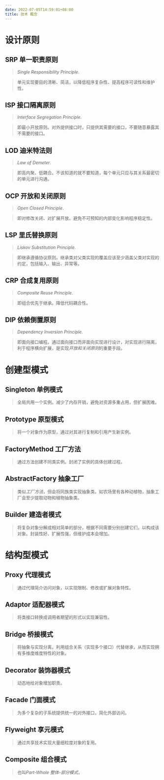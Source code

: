 ```yaml
---
date: 2022-07-05T14:59:01+08:00
title: 技术 概念
---
```


# 设计原则

## SRP 单一职责原则

> *Single Responsibility Principle*.

> 单元实现要目的清晰、简洁，以降低程序复杂性、提高程序可读性和维护性。

## ISP 接口隔离原则

> *Interface Segregation Principle*.

> 即最小开放原则。对外提供接口时，只提供其需要的接口，不要随意暴露其不需要的接口。

## LOD 迪米特法则

> *Law of Demeter*.

> 即高内聚、低耦合。不该知道的就不要知道，每个单元只应与其关系最密切的单元进行沟通。

## OCP 开放和关闭原则

> *Open Closed Principle*.

> 即对修改关闭、对扩展开放。避免不可预知的内部变化影响程序稳定性。

## LSP 里氏替换原则

> *Liskov Substitution Principle*.

> 即继承遵循协议原则。继承类对父类实现的覆盖应该至少涵盖父类对实现的约定，包括输入、输出、异常等。

## CRP 合成复用原则

> *Composite Reuse Principle*.

> 即组合优先于继承。降低代码耦合性。

## DIP 依赖倒置原则

> *Dependency Inversion Principle*.

> 即面向接口编程。通过面向接口而非面向实现进行设计，对实现进行隔离，利于程序横向扩展，是实现*开放和关闭原则*的重要手段。

# 创建型模式

## Singleton 单例模式

> 全局共用一个实例。减少了内存开销，避免对资源多重占用，但扩展困难。

## Prototype 原型模式

> 将一个对象作为原型，通过对其进行复制和引用产生新实例。

## FactoryMethod 工厂方法

> 通过方法创建不同类实例。封闭了实例的具体创建过程。

## AbstractFactory 抽象工厂

> 类似*工厂方法*，但会将同族类实现抽象类。如农场里有各种动植物，抽象工厂会至少提取动物和植物抽象类。

## Builder 建造者模式

> 将复杂对象分解成相对简单的部分，根据不同需要分别创建它们，以构成该对象。封装性好、扩展性强，但维护成本会增加。

# 结构型模式

## Proxy 代理模式

> 通过代理简介访问对象，以实现限制、修改或扩展对象特性。

## Adaptor 适配器模式

> 将类接口转换成调用者期望的形式以实现兼容性。

## Bridge 桥接模式

> 将抽象与实现分离，利用组合关系（实现多个接口）代替继承，从而实现拥有多维度维度特性的对象。

## Decorator 装饰器模式

> 动态地给对象增加职责。

## Facade 门面模式

> 为多个复杂的子系统提供统一的对外接口，简化外部访问。

## Flyweight 享元模式

> 通过共享技术实现大量细粒度对象的复用。

## Composite 组合模式

> 也叫*Part-Whole 整体-部分模式*，
